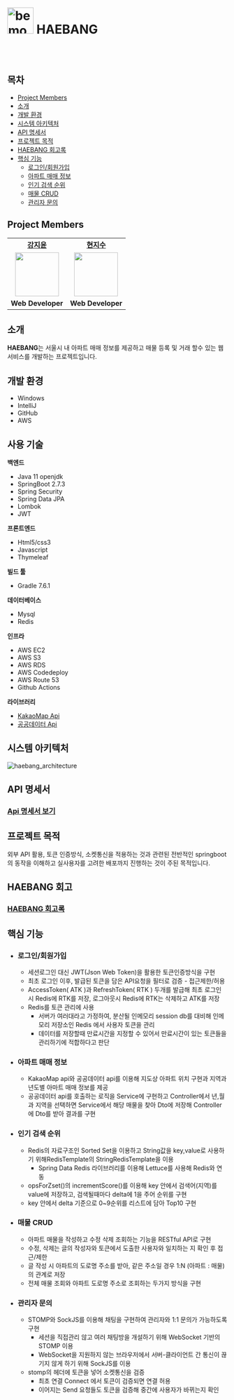 # <img width="60" alt="bemo_icon" src="https://github.com/HaeBangProject/HAEBANG/assets/59076085/128deff0-b54c-46aa-ba85-130f52dba780"> HAEBANG

<br>

<br>

## 목차

- [Project Members](#project-members) 
- [소개](#소개) 
- [개발 환경](#개발-환경)
- [시스템 아키텍처](#시스템-아키텍처)
- [API 명세서](#api-명세서)
- [프로젝트 목적](#프로젝트-목적)
- [HAEBANG 회고록](#HAEBANG-회고록)
- [핵심 기능](#핵심-기능)
  - [로그인/회원가입](#로그인회원가입)
  - [아파트 매매 정보](#아파트-매매-정보)
  - [인기 검색 순위](#인기-검색-순위)
  - [매물 CRUD](#매물-CRUD)
  - [관리자 문의](#관리자-문의)

## Project Members

<table>
   <tr>
    <td align="center"><b><a href="https://github.com/jeeyoun-kang">강지윤</a></b></td>
    <td align="center"><b><a href="https://github.com/jisoo615">현지수</a></b></td>
  <tr>
     <td align="center"><a href="https://github.com/jeeyoun-kang"><img src="https://avatars.githubusercontent.com/u/59076085?v=4" width="100px" /></a></td>
    <td align="center"><a href="https://github.com/jisoo615"><img src="https://avatars.githubusercontent.com/u/57720285?v=4" width="100px" /></a></td>
  </tr>
  <tr>
    <td align="center"><b>Web Developer</b></td>
    <td align="center"><b>Web Developer</b></td>
</table>


## 소개

**HAEBANG**는 서울시 내 아파트 매매 정보를 제공하고 매물 등록 및 거래 할수 있는 웹서비스를 개발하는 프로젝트입니다. <br>

## 개발 환경

- Windows
- IntelliJ 
- GitHub
- AWS

## 사용 기술

**백엔드**

- Java 11 openjdk
- SpringBoot 2.7.3
- Spring Security
- Spring Data JPA 
- Lombok
- JWT

**프론트엔드**

- Html5/css3
- Javascript
- Thymeleaf

**빌드 툴**

- Gradle 7.6.1

**데이터베이스**

- Mysql
- Redis

**인프라** 

- AWS EC2
- AWS S3
- AWS RDS
- AWS Codedeploy
- AWS Route 53
- Github Actions

**라이브러리**

- [KakaoMap Api](https://apis.map.kakao.com/)
- [공공데이터 Api](https://www.data.go.kr/)

## 시스템 아키텍처

![haebang_architecture](https://github.com/HaeBangProject/HAEBANG/assets/59076085/f6cc8811-24bf-4b36-bbfe-13b06ce9c506)

## API 명세서

### [Api 명세서 보기](https://documenter.getpostman.com/view/17346598/2s93kz659T)



## 프로젝트 목적

외부 API 활용, 토큰 인증방식, 소켓통신을 적용하는 것과 관련된 전반적인 springboot의 동작을 이해하고 실사용자를 고려한 배포까지 진행하는 것이 주된 목적입니다.



## HAEBANG 회고

### [HAEBANG 회고록](https://goofy-hoverfly-fbf.notion.site/fb804fd9cbca4e1298f111f9f21a75a2?v=98ca6cf74bb94745b5e16fd62c8b8bda)



## 핵심 기능

* ### 로그인/회원가입

  * 세션로그인 대신 JWT(Json Web Token)을 활용한 토큰인증방식을 구현
  * 최초 로그인 이후, 발급된 토큰을 담은 API요청을 필터로 검증 - 접근제한/허용
  * AccessToken( ATK )과 RefreshToken( RTK ) 두개를 발급해 최초 로그인 시 Redis에 RTK를 저장, 로그아웃시 Redis에 RTK는 삭제하고 ATK를 저장
  * Redis를 토큰 관리에 사용
    * 서버가 여러대라고 가정하여, 분산될 인메모리 session db를 대비해 인메모리 저장소인 Redis 에서 사용자 토큰을 관리
    * 데이터를 저장할때 만료시간을 지정할 수 있어서 만료시간이 있는 토큰들을 관리하기에 적합하다고 판단

- ### 아파트 매매 정보

  - KakaoMap api와 공공데이터 api를 이용해 지도상 아파트 위치 구현과 지역과 년도별 아마트 매매 정보를 제공
  - 공공데이터 api를 호출하는 로직을 Service에 구현하고 Controller에서 년,월과 지역을 선택하면 Service에서 해당 매물을 찾아 Dto에 저장해 Controller에 Dto를 받아 결과를 구현

- ### 인기 검색 순위

  - Redis의 자료구조인 Sorted Set을 이용하고 String값을 key,value로 사용하기 위해RedisTemplate의 StringRedisTemplate을 이용
    - Spring Data Redis 라이브러리를 이용해 Lettuce를 사용해 Redis와 연동
  - opsForZset()의 incrementScore()를 이용해 key 안에서 검색어(지역)를 value에 저장하고, 검색될때마다  delta에 1을 주어 순위를 구현
  - key 안에서 delta 기준으로 0~9순위를 리스트에 담아 Top10 구현

* ### 매물 CRUD

  * 아파트 매물을 작성하고 수정 삭제 조회하는 기능을 RESTful API로 구현
  * 수정, 삭제는 글의 작성자와 토큰에서 도출한 사용자와 일치하는 지 확인 후 접근/제한
  * 글 작성 시 아파트의 도로명 주소를 받아, 같은 주소일 경우 1:N (아파트 : 매물)의 관계로 저장
  * 전체 매물 조회와 아파트 도로명 주소로 조회하는 두가지 방식을 구현

- ### 관리자 문의

  * STOMP와 SockJS를 이용해 채팅을 구현하여 관리자와 1:1 문의가 가능하도록 구현
    * 세션을 직접관리 않고 여러 채팅방을 개설하기 위해 WebSocket 기반의 STOMP 이용
    * WebSocket을 지원하지 않는 브라우저에서 서버-클라이언트 간 통신이 끊기지 않게 하기 위해 SockJS를 이용
  * stomp의 헤더에 토큰을 넣어 소켓통신을 검증
    * 최초 연결 Connect 에서 토큰이 검증되면 연결 허용
    * 이어지는 Send 요청들도 토큰을 검증해 중간에 사용자가 바뀌는지 확인

  
